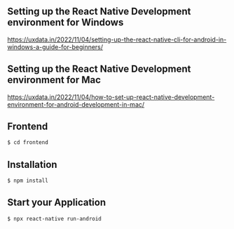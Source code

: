 ## Setting up the React Native Development environment for Windows
https://uxdata.in/2022/11/04/setting-up-the-react-native-cli-for-android-in-windows-a-guide-for-beginners/

## Setting up the React Native Development environment for Mac
https://uxdata.in/2022/11/04/how-to-set-up-react-native-development-environment-for-android-development-in-mac/
## Frontend
```bash
$ cd frontend
```

## Installation
```bash
$ npm install
```

## Start your Application
```bash
$ npx react-native run-android
